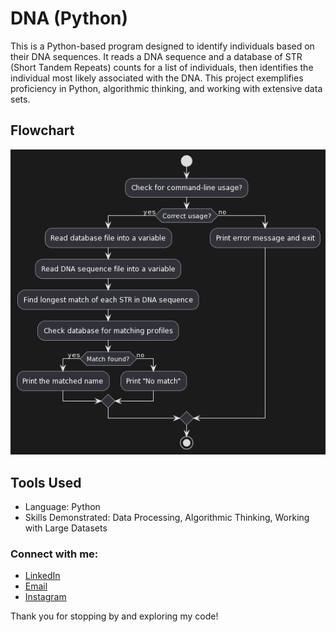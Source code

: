# DNA (Python)
This is a Python-based program designed to identify individuals based on their DNA sequences. It reads a DNA sequence and a database of STR (Short Tandem Repeats) counts for a list of individuals, then identifies the individual most likely associated with the DNA. This project exemplifies proficiency in Python, algorithmic thinking, and working with extensive data sets.

## Flowchart
![Flowchart](flowchart.png)

## Tools Used
- Language: Python
- Skills Demonstrated: Data Processing, Algorithmic Thinking, Working with Large Datasets

### Connect with me:
- [LinkedIn](https://www.linkedin.com/in/joshuaowm/)
- [Email](mailto:joshuaowm@gmail.com)
- [Instagram](https://www.instagram.com/joshuaowm/)

Thank you for stopping by and exploring my code!
